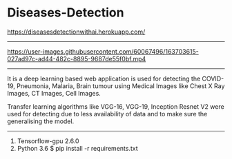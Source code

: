 # Diseases-Detection
https://diseasesdetectionwithai.herokuapp.com/

-----------------------------------------------------------------------------------------------------------------------------------------------------------------------

https://user-images.githubusercontent.com/60067496/163703615-027ad97c-ad44-482c-8895-9687de55f0bf.mp4

------------------------------------------------------------------------------------------------------------------------------------------------------------------------

It is a deep learning based web application is used for detecting the COVID-19, Pneumonia, Malaria, Brain tumour using Medical Images like Chest X Ray Images, CT Images, Cell Images.

Transfer learning algorithms like VGG-16, VGG-19, Inception Resnet V2 were used for detecting due to less availability of data and to make sure the generalising the model.

------------------------------------------------------------------------------------------------------------------------------------------------------------------------

1) Tensorflow-gpu 2.6.0
2) Python 3.6
$ pip install -r requirements.txt

